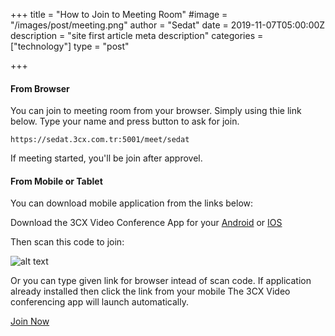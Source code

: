 +++
title = "How to Join to Meeting Room"
#image = "/images/post/meeting.png"
author = "Sedat"
date = 2019-11-07T05:00:00Z
description = "site first article meta description"
categories = ["technology"]
type = "post"

+++
#### From Browser

You can join to meeting room from your browser. Simply using thie link below. Type your name and press button to ask for join.
```
https://sedat.3cx.com.tr:5001/meet/sedat
```

If meeting started, you'll be join after approvel.

#### From Mobile or Tablet

You can download mobile application from the links below: 

Download the 3CX Video Conference App for your [Android](https://play.google.com/store/apps/details?id=org.tcx.webmeeting&hl=en&gl=US "Download 3CX android app") or [IOS](https://apps.apple.com/us/app/3cx-webmeeting/id1039756959 "Download 3CX IOS app")

Then scan this code to join:

![alt text](/images/post/meeting.png)

 Or you can type given link for browser intead of scan code. If application already installed then click the link from your mobile The 3CX Video conferencing app will launch automatically.

 [Join Now](https://sedat.3cx.com.tr:5001/meet/sedat "Join to Meeting")
